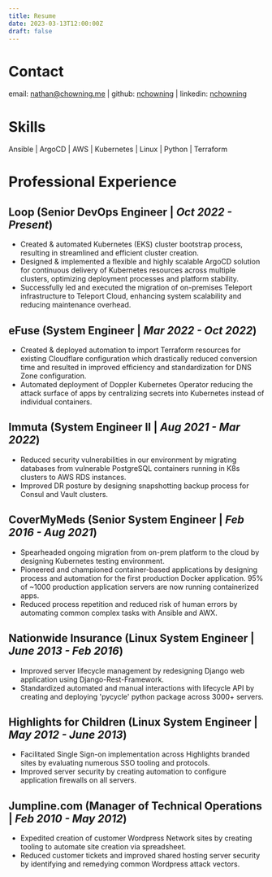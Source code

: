 ```yaml
---
title: Resume
date: 2023-03-13T12:00:00Z
draft: false
---
```


# Contact
email: nathan@chowning.me | github: [nchowning](https://github.com/nchowning) | linkedin: [nchowning](https://www.linkedin.com/in/nchowning)

# Skills

Ansible | ArgoCD | AWS | Kubernetes | Linux | Python | Terraform

# Professional Experience

## **Loop** (Senior DevOps Engineer | *Oct 2022 - Present*)

- Created & automated Kubernetes (EKS) cluster bootstrap process, resulting in streamlined and efficient cluster creation.
- Designed & implemented a flexible and highly scalable ArgoCD solution for continuous delivery of Kubernetes resources across multiple clusters, optimizing deployment processes and platform stability.
- Successfully led and executed the migration of on-premises Teleport infrastructure to Teleport Cloud, enhancing system scalability and reducing maintenance overhead.

## **eFuse** (System Engineer | *Mar 2022 - Oct 2022*)

- Created & deployed automation to import Terraform resources for existing Cloudflare configuration which drastically reduced conversion time and resulted in improved efficiency and standardization for DNS Zone configuration.
- Automated deployment of Doppler Kubernetes Operator reducing the attack surface of apps by centralizing secrets into Kubernetes instead of individual containers.

## **Immuta** (System Engineer II | *Aug 2021 - Mar 2022*)

- Reduced security vulnerabilities in our environment by migrating databases from vulnerable PostgreSQL containers running in K8s clusters to AWS RDS instances.
- Improved DR posture by designing snapshotting backup process for Consul and Vault clusters.

## **CoverMyMeds** (Senior System Engineer | *Feb 2016 - Aug 2021*)

- Spearheaded ongoing migration from on-prem platform to the cloud by designing Kubernetes testing environment.
- Pioneered and championed container-based applications by designing process and automation for the first production Docker application. 95% of ~1000 production application servers are now running containerized apps.
- Reduced process repetition and reduced risk of human errors by automating common complex tasks with Ansible and AWX.

## **Nationwide Insurance** (Linux System Engineer | *June 2013 - Feb 2016*)

- Improved server lifecycle management by redesigning Django web application using Django-Rest-Framework.
- Standardized automated and manual interactions with lifecycle API by creating and deploying 'pycycle' python package across 3000+ servers.

## **Highlights for Children** (Linux System Engineer | *May 2012 - June 2013*)

- Facilitated Single Sign-on implementation across Highlights branded sites by evaluating numerous SSO tooling and protocols.
- Improved server security by creating automation to configure application firewalls on all servers.

## **Jumpline.com** (Manager of Technical Operations | *Feb 2010 - May 2012*)

- Expedited creation of customer Wordpress Network sites by creating tooling to automate site creation via spreadsheet.
- Reduced customer tickets and improved shared hosting server security by identifying and remedying common Wordpress attack vectors.
